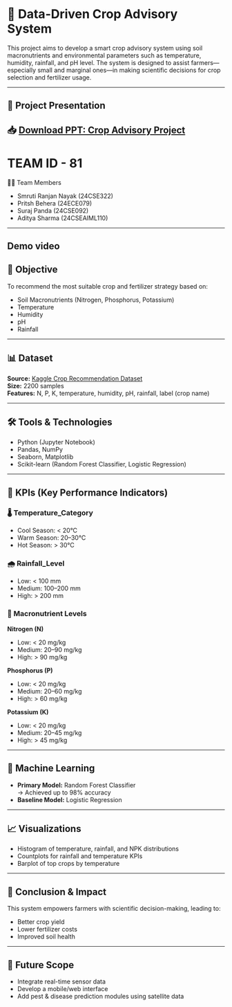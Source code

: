 
# 🌾 Data-Driven Crop Advisory System

This project aims to develop a smart crop advisory system using soil macronutrients and environmental parameters such as temperature, humidity, rainfall, and pH level. The system is designed to assist farmers—especially small and marginal ones—in making scientific decisions for crop selection and fertilizer usage.

---
## 📎 Project Presentation

📥 [Download PPT: Crop Advisory Project](Crop_Advisory_Project_with_KPIs.pptx)
---

# TEAM ID - 81
👨‍💻 Team Members
- Smruti Ranjan Nayak (24CSE322)
- Pritsh Behera (24ECE079)
- Suraj Panda (24CSE092)
- Aditya Sharma (24CSEAIML110)

---
## Demo video
## 🎯 Objective

To recommend the most suitable crop and fertilizer strategy based on:
- Soil Macronutrients (Nitrogen, Phosphorus, Potassium)
- Temperature
- Humidity
- pH
- Rainfall

---

## 📊 Dataset

**Source:** [Kaggle Crop Recommendation Dataset](https://www.kaggle.com/datasets/atharvaingle/crop-recommendation-dataset)  
**Size:** 2200 samples  
**Features:** N, P, K, temperature, humidity, pH, rainfall, label (crop name)

---

## 🛠️ Tools & Technologies

- Python (Jupyter Notebook)
- Pandas, NumPy
- Seaborn, Matplotlib
- Scikit-learn (Random Forest Classifier, Logistic Regression)

---

## 📌 KPIs (Key Performance Indicators)

### 🌡️ Temperature_Category
- Cool Season: < 20°C  
- Warm Season: 20–30°C  
- Hot Season: > 30°C

### 🌧️ Rainfall_Level
- Low: < 100 mm  
- Medium: 100–200 mm  
- High: > 200 mm

### 🌱 Macronutrient Levels
**Nitrogen (N)**  
- Low: < 20 mg/kg  
- Medium: 20–90 mg/kg  
- High: > 90 mg/kg  

**Phosphorus (P)**  
- Low: < 20 mg/kg  
- Medium: 20–60 mg/kg  
- High: > 60 mg/kg  

**Potassium (K)**  
- Low: < 20 mg/kg  
- Medium: 20–45 mg/kg  
- High: > 45 mg/kg

---

## 🤖 Machine Learning

- **Primary Model:** Random Forest Classifier  
  → Achieved up to 98% accuracy
- **Baseline Model:** Logistic Regression

---

## 📈 Visualizations

- Histogram of temperature, rainfall, and NPK distributions
- Countplots for rainfall and temperature KPIs
- Barplot of top crops by temperature

---

## 🚀 Conclusion & Impact

This system empowers farmers with scientific decision-making, leading to:
- Better crop yield
- Lower fertilizer costs
- Improved soil health

---

## 🔭 Future Scope

- Integrate real-time sensor data
- Develop a mobile/web interface
- Add pest & disease prediction modules using satellite data
